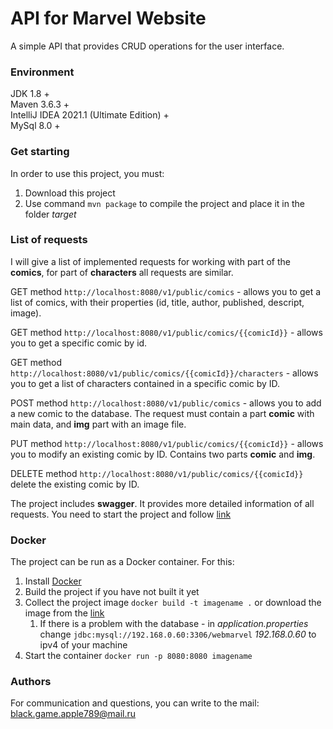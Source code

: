 # API for Marvel Website

A simple API that provides CRUD operations for the user interface.
### Environment 
JDK 1.8 +</br>
Maven 3.6.3 +</br>
IntelliJ IDEA 2021.1 (Ultimate Edition) +</br>
MySql 8.0 +</br>

### Get starting

In order to use this project, you must:
1. Download this project
2. Use command `mvn package` to compile the project and place it in the folder *target*

### List of requests

I will give a list of implemented requests for working with part of the **comics**,
for part of **characters** all requests are similar.

GET method `http://localhost:8080/v1/public/comics` - 
allows you to get a list of comics, with their properties (id, title, author, published, descript, image).

GET method `http://localhost:8080/v1/public/comics/{{comicId}}` -
allows you to get a specific comic by id.

GET method `http://localhost:8080/v1/public/comics/{{comicId}}/characters` -
allows you to get a list of characters contained in a specific comic by ID.

POST method `http://localhost:8080/v1/public/comics` - allows you to add a new comic to the database.
The request must contain a part **comic** with main data, and **img** part with an image file.

PUT method `http://localhost:8080/v1/public/comics/{{comicId}}` -
allows you to modify an existing comic by ID. Contains two parts **comic** and **img**.

DELETE method `http://localhost:8080/v1/public/comics/{{comicId}}`
delete the existing comic by ID.   

The project includes **swagger**. It provides more detailed information of all requests. 
You need to start the project and follow [link](http://localhost:8080/swagger-ui/index.html)

### Docker

The project can be run as a Docker container. For this:
1. Install [Docker](https://docs.docker.com/docker-for-windows/install/)
2. Build the project if you have not built it yet 
3. Collect the project image `docker build -t imagename .` or download the image from 
   the [link](https://hub.docker.com/layers/152871320/blackapple789/defaultrepository/marvelapi/images/sha256-54187b7164d1dbe27759761ba3aacb7c5a254e7f239381bacc85e39e29b8d1e9?context=explore)
   1. If there is a problem with the database - in *application.properties*
      change `jdbc:mysql://192.168.0.60:3306/webmarvel` *192.168.0.60* to ipv4 of your machine
4. Start the container `docker run -p 8080:8080 imagename`

### Authors

For communication and questions, you can write to the mail:
black.game.apple789@mail.ru